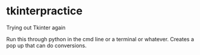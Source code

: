 # tkinterpractice
Trying out Tkinter again

Run this through python in the cmd line or a terminal or whatever. Creates a pop up that can do conversions.
